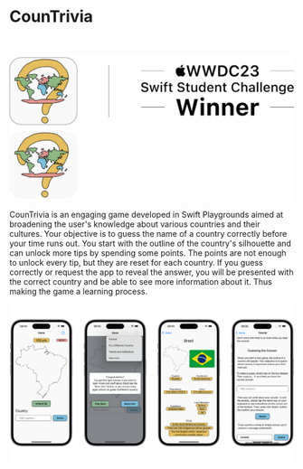 <h1> CounTrivia
</h1>

<br/>

<p align="center">
  <img align="center" src="Resources/full-frame_lightmode.png#gh-light-mode-only" width=570px>
  <img align="center" src="Resources/full-frame_darkmode.png#gh-dark-mode-only" width=570px>
</p>

CounTrivia is an engaging game developed in Swift Playgrounds aimed at broadening the user's knowledge about various countries and their cultures. Your objective is to guess the name of a country correctly before your time runs out. You start with the outline of the country's silhouette and can unlock more tips by spending some points. The points are not enough to unlock every tip, but they are reset for each country. If you guess correctly or request the app to reveal the answer, you will be presented with the correct country and be able to see more information about it. Thus making the game a learning process.

![](Resources/screens.png)
